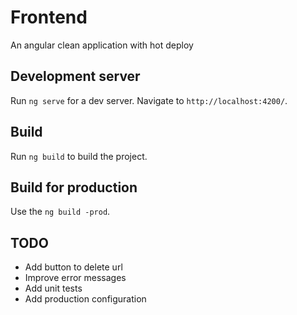 # Frontend

An angular clean application with hot deploy 

## Development server

Run `ng serve` for a dev server. Navigate to `http://localhost:4200/`.

## Build

Run `ng build` to build the project.

## Build for production

Use the `ng build -prod`.

## TODO
- Add button to delete url 
- Improve error messages
- Add unit tests
- Add production configuration  
